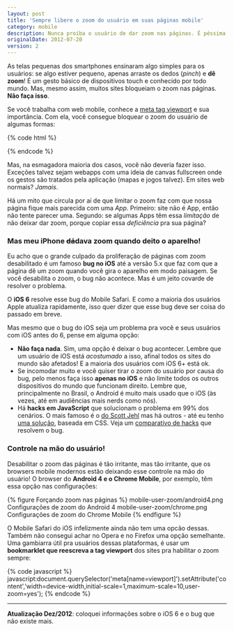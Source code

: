 ```yaml
---
layout: post
title: 'Sempre libere o zoom do usuário em suas páginas mobile'
category: mobile
description: Nunca proíba o usuário de dar zoom nas páginas. É péssima usabilidade.
originalDate: 2012-07-20
version: 2
---
```


As telas pequenas dos smartphones ensinaram algo simples para os usuários: se algo estiver pequeno, apenas arraste os dedos (*pinch*) e **dê zoom**! É um gesto básico de dispositivos touch e conhecido por todo mundo. Mas, mesmo assim, muitos sites bloqueiam o zoom nas páginas. **Não faça isso**.

Se você trabalha com web mobile, conhece a [meta tag viewport](http://blog.caelum.com.br/pixels-pixels-ou-pixels-dicas-de-web-mobile-com-viewport/) e sua importância. Com ela, você consegue bloquear o zoom do usuário de algumas formas:

{% code html %}
<meta name="viewport" content="width=device-width, user-scalable=no">

<meta name="viewport" content="width=device-width, minimum-scale=1, maximum-scale=1">
{% endcode %}

Mas, na esmagadora maioria dos casos, você não deveria fazer isso. Exceções talvez sejam webapps com uma ideia de canvas fullscreen onde os gestos são tratados pela aplicação (mapas e jogos talvez). Em sites web normais? *Jamais*.

Há um mito que circula por aí de que limitar o zoom faz com que nossa página fique mais parecida com uma *App*. Primeiro: site não é App, então não tente parecer uma. Segundo: se algumas Apps têm essa *limitação* de não deixar dar zoom, porque copiar essa *deficiência* pra sua página?

### Mas meu iPhone <del>dá</del>dava zoom quando deito o aparelho!

Eu acho que o grande culpado da proliferação de páginas com zoom desabilitado é um famoso **bug no iOS** até a versão 5.x que faz com que a página dê um zoom quando você gira o aparelho em modo paisagem. Se você desabilita o zoom, o bug não acontece. Mas é um jeito covarde de resolver o problema.

O **iOS 6** resolve esse bug do Mobile Safari. E como a maioria dos usuários Apple atualiza rapidamente, isso quer dizer que esse bug deve ser coisa do passado em breve.

Mas mesmo que o bug do iOS seja um problema pra você e seus usuários com iOS antes do 6, pense em alguma opção:

* **Não faça nada**. Sim, uma opção é deixar o bug acontecer. Lembre que um usuário de iOS está *acostumado* a isso, afinal todos os sites do mundo são afetados! E a maioria dos usuários com iOS 6+ está ok.
* Se incomodar muito e você quiser tirar o zoom do usuário por causa do bug, pelo menos faça isso **apenas no iOS** e não limite todos os outros dispositivos do mundo que funcionam direito. Lembre que, principalmente no Brasil, o Android é muito mais usado que o iOS (às vezes, até em audiências mais nerds como nós).
* Há **hacks em JavaScript** que solucionam o problema em 99% dos cenários. O mais famoso é o [do Scott Jehl](https://github.com/scottjehl/iOS-Orientationchange-Fix) mas há outros - até eu tenho [uma solução](https://github.com/sergiolopes/ios-zoom-bug-fix), baseada em CSS. Veja um [comparativo de hacks](https://github.com/sergiolopes/ios-zoom-bug-fix#other-solutions) que resolvem o bug.

### Controle na mão do usuário!

Desabilitar o zoom das páginas é tão irritante, mas tão irritante, que os browsers mobile modernos estão deixando esse controle na mão do usuário! O browser do **Android 4 e o Chrome Mobile**, por exemplo, têm essa opção nas configurações:

{% figure Forçando zoom nas páginas %}
	mobile-user-zoom/android4.png Configurações de zoom do Android 4
	mobile-user-zoom/chrome.png   Configurações de zoom do Chrome Mobile
{% endfigure %}

O Mobile Safari do iOS infelizmente ainda não tem uma opcão dessas. Também não consegui achar no Opera e no Firefox uma opção semelhante. Uma gambiarra útil pra usuários dessas plataformas, é usar um **bookmarklet que reescreva a tag viewport** dos sites pra habilitar o zoom sempre:

{% code javascript %}
javascript:document.querySelector('meta[name=viewport]').setAttribute('content','width=device-width,initial-scale=1,maximum-scale=10,user-zoom=yes');
{% endcode %}

---

**Atualização Dez/2012**: coloquei informações sobre o iOS 6 e o bug que não existe mais.
